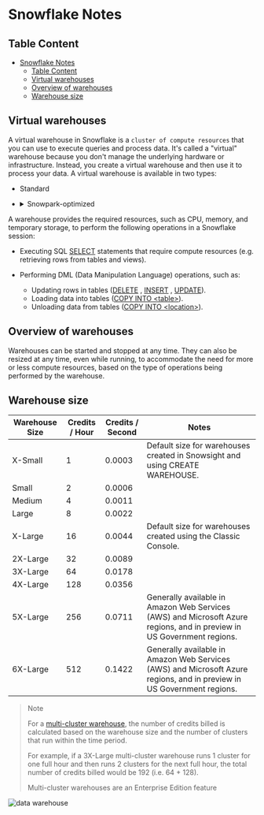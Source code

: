 # Snowflake Notes

## Table Content
- [Snowflake Notes](#snowflake-notes)
  - [Table Content](#table-content)
  - [Virtual warehouses](#virtual-warehouses)
  - [Overview of warehouses](#overview-of-warehouses)
  - [Warehouse size](#warehouse-size)

## Virtual warehouses
A virtual warehouse in Snowflake is a `cluster of compute resources` that you can use to execute queries and process data. It's called a "virtual" warehouse because you don't manage the underlying hardware or infrastructure. Instead, you create a virtual warehouse and then use it to process your data. A virtual warehouse is available in two types:

- Standard

- <details>
  <summary>Snowpark-optimized</summary>

    ## Snowpark-optimized warehouses
    Snowpark-optimized warehouses which provide `16x memory per node` compared to a standard Snowflake virtual warehouse.

    ## When to use a Snowpark-optimized warehouse
    [Snowpark](# "Snowpark is a new feature offered by Snowflake that allows developers to use their preferred programming languages to build, optimize, and execute data workloads within Snowflake. Snowpark provides a unified API that abstracts away the complexities of SQL, allowing you to write code that is more readable, maintainable, and reusable.") workloads can be run on both Standard and Snowpark-optimized warehouses. Snowpark-optimized warehouses are recommended for workloads that have large memory requirements such as ML training use cases using a stored procedure on a single virtual warehouse node. Initial creation and resumption of a Snowpark-optimized virtual warehouse may take longer than standard warehouses. Additionally, Snowpark workloads, utilizing UDF or UDTF, may also benefit from Snowpark-optimized warehouses.

    Creating a Snowpark-optimized warehouse
    Use the warehouse_type property in the `CREATE WAREHOUSE` command to create a new Snowpark-optimized warehouse.

    Create a new Snowpark-optimized warehouse snowpark_opt_wh:
    ```sql
    CREATE OR REPLACE WAREHOUSE snowpark_opt_wh WITH
      WAREHOUSE_SIZE = 'MEDIUM'
      WAREHOUSE_TYPE = 'SNOWPARK-OPTIMIZED';
    ```
    ---
</details>


A warehouse provides the required resources, such as CPU, memory, and temporary storage, to perform the following operations in a Snowflake session:

- Executing SQL [SELECT](https://docs.snowflake.com/en/sql-reference/sql/select) statements that require compute resources (e.g. retrieving rows from tables and views).

- Performing DML (Data Manipulation Language) operations, such as:

  - Updating rows in tables ([DELETE](https://docs.snowflake.com/en/sql-reference/sql/delete) , [INSERT](https://docs.snowflake.com/en/sql-reference/sql/insert) , [UPDATE](https://docs.snowflake.com/en/sql-reference/sql/update)).
  - Loading data into tables ([COPY INTO \<table>](https://docs.snowflake.com/en/sql-reference/sql/copy-into-table)).
  - Unloading data from tables ([COPY INTO \<location>](https://docs.snowflake.com/en/sql-reference/sql/copy-into-location)).


## Overview of warehouses

Warehouses can be started and stopped at any time. They can also be resized at any time, even while running, to accommodate the need for more or less compute resources, based on the type of operations being performed by the warehouse.

## Warehouse size

| Warehouse Size | Credits / Hour | Credits / Second | Notes |
| -------------- | -------------- | ---------------- | ----- |
| X-Small | 1 | 0.0003 | Default size for warehouses created in Snowsight and using CREATE WAREHOUSE. |
| Small | 2 | 0.0006 
| Medium | 4 | 0.0011
| Large | 8 | 0.0022
| X-Large | 16 | 0.0044 |Default size for warehouses created using the Classic Console.
| 2X-Large | 32 | 0.0089
| 3X-Large | 64 | 0.0178
| 4X-Large | 128 | 0.0356
| 5X-Large | 256 | 0.0711 | Generally available in Amazon Web Services (AWS) and Microsoft Azure regions, and in preview in US Government regions.
| 6X-Large | 512 | 0.1422 | Generally available in Amazon Web Services (AWS) and Microsoft Azure regions, and in preview in US Government regions.


> Note
> 
> For a [multi-cluster warehouse](https://docs.snowflake.com/en/user-guide/warehouses-multicluster), the number of credits billed is calculated based on the warehouse size and the number of clusters that run within the time period.
> 
> For example, if a 3X-Large multi-cluster warehouse runs 1 cluster for one full hour and then runs 2 clusters for the next full hour, the total number of credits billed would be 192 (i.e. 64 + 128).
> 
> Multi-cluster warehouses are an Enterprise Edition feature





![data warehouse](https://www.snowflake.com/wp-content/uploads/2018/07/architecture-imageg4.png)

